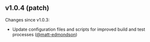## v1.0.4 (patch)

Changes since v1.0.3:

- Update configuration files and scripts for improved build and test processes ([@matt-edmondson](https://github.com/matt-edmondson))
